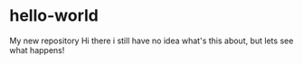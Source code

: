 # hello-world
My new repository
Hi there i still have no idea what's this about, but lets see what happens!
